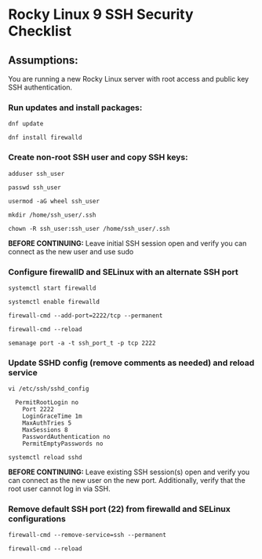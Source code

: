 # Rocky Linux 9 SSH Security Checklist

## Assumptions:
You are running a new Rocky Linux server with root access and public key SSH authentication.

### Run updates and install packages:
`dnf update`

`dnf install firewalld`

### Create non-root SSH user and copy SSH keys:
`adduser ssh_user`

`passwd ssh_user`

`usermod -aG wheel ssh_user`

`mkdir /home/ssh_user/.ssh`

`chown -R ssh_user:ssh_user /home/ssh_user/.ssh`

**BEFORE CONTINUING:** Leave initial SSH session open and verify you can connect as the new user and use sudo

### Configure firewallD and SELinux with an alternate SSH port
`systemctl start firewalld`

`systemctl enable firewalld`

`firewall-cmd --add-port=2222/tcp --permanent`

`firewall-cmd --reload`

`semanage port -a -t ssh_port_t -p tcp 2222`

### Update SSHD config (remove comments as needed) and reload service
`vi /etc/ssh/sshd_config`

```
  PermitRootLogin no
	Port 2222
	LoginGraceTime 1m
	MaxAuthTries 5
	MaxSessions 8
	PasswordAuthentication no
	PermitEmptyPasswords no
 ```
  
`systemctl reload sshd`

**BEFORE CONTINUING:** Leave existing SSH session(s) open and verify you can connect as the new user on the new port. Additionally, verify that the root user cannot log in via SSH.

### Remove default SSH port (22) from firewalld and SELinux configurations
`firewall-cmd --remove-service=ssh --permanent`

`firewall-cmd --reload`
